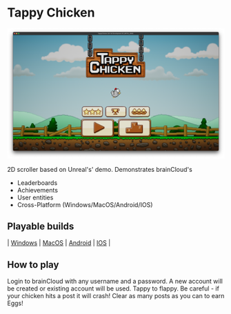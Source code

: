 # Tappy Chicken

![Leaderboard-GamePlay.png](Icons%2F%2FTappyChicken-MacOS.png)

2D scroller based on Unreal's' demo. Demonstrates brainCloud's
- Leaderboards
- Achievements
- User entities
- Cross-Platform (Windows/MacOS/Android/IOS)

## Playable builds

| [Windows]() | [MacOS](https://drive.google.com/file/d/17ByMzCSRaXM_WsnGt1Xn5oKbHpxr6FK6/view?usp=drive_link) | [Android](https://drive.google.com/file/d/17FLVo09OTogiKqwIlFno3CkcAiPEsB9Y/view?usp=drive_link) | [IOS](https://drive.google.com/file/d/17JPZ3ZGWkFQPjgdMtCOq3hegRDSYgbCX/view?usp=drive_link) |

## How to play
Login to brainCloud with any username and a password. A new account will be created or existing account will be used.
Tappy to flappy. Be careful - if your chicken hits a post it will crash! Clear as many posts as you can to earn Eggs!

